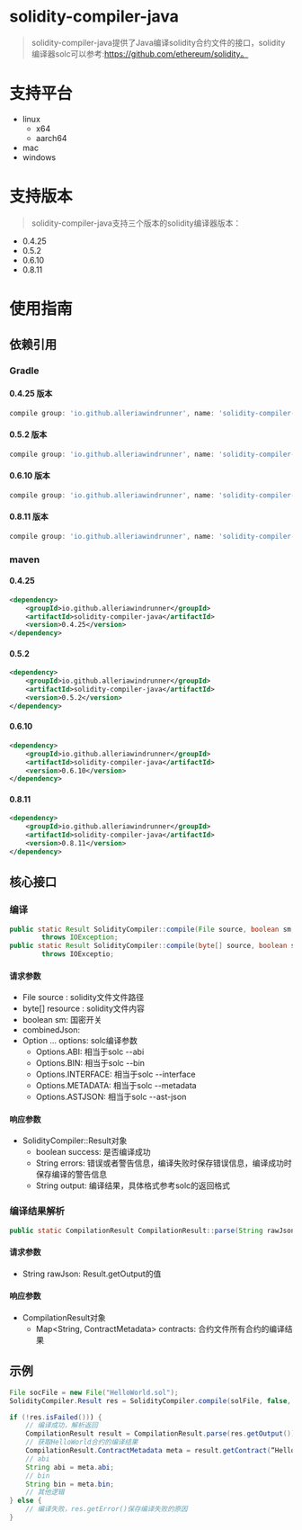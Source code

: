 # solidity-compiler-java

>solidity-compiler-java提供了Java编译solidity合约文件的接口，solidity编译器solc可以参考:https://github.com/ethereum/solidity。

# 支持平台

* linux
  * x64
  * aarch64
* mac
* windows

# 支持版本
>solidity-compiler-java支持三个版本的solidity编译器版本：

* 0.4.25
* 0.5.2
* 0.6.10
* 0.8.11

# 使用指南

## 依赖引用

### Gradle

#### 0.4.25 版本

```gradle
compile group: 'io.github.alleriawindrunner', name: 'solidity-compiler-java', version: '0.4.25'
```

#### 0.5.2 版本
```gradle
compile group: 'io.github.alleriawindrunner', name: 'solidity-compiler-java', version: '0.5.2'
```

#### 0.6.10 版本
```gradle
compile group: 'io.github.alleriawindrunner', name: 'solidity-compiler-java', version: '0.6.10'
```

#### 0.8.11 版本
```gradle
compile group: 'io.github.alleriawindrunner', name: 'solidity-compiler-java', version: '0.8.11'
```

### maven

#### 0.4.25

```xml
<dependency>
    <groupId>io.github.alleriawindrunner</groupId>
    <artifactId>solidity-compiler-java</artifactId>
    <version>0.4.25</version>
</dependency>
```

#### 0.5.2

```xml
<dependency>
    <groupId>io.github.alleriawindrunner</groupId>
    <artifactId>solidity-compiler-java</artifactId>
    <version>0.5.2</version>
</dependency>
```

#### 0.6.10

```xml
<dependency>
    <groupId>io.github.alleriawindrunner</groupId>
    <artifactId>solidity-compiler-java</artifactId>
    <version>0.6.10</version>
</dependency>
```

#### 0.8.11

```xml
<dependency>
    <groupId>io.github.alleriawindrunner</groupId>
    <artifactId>solidity-compiler-java</artifactId>
    <version>0.8.11</version>
</dependency>
```

## 核心接口

### 编译

```java
public static Result SolidityCompiler::compile(File source, boolean sm, boolean combinedJson, Option... options)
        throws IOException;
public static Result SolidityCompiler::compile(byte[] source, boolean sm, boolean combinedJson, Option... options)
        throws IOExceptio;
```

#### 请求参数

* File source : solidity文件文件路径
* byte[] resource : solidity文件内容
* boolean sm: 国密开关
* combinedJson:
* Option ... options: solc编译参数
  * Options.ABI: 相当于solc --abi
  * Options.BIN: 相当于solc --bin
  * Options.INTERFACE: 相当于solc --interface
  * Options.METADATA: 相当于solc --metadata
  * Options.ASTJSON: 相当于solc --ast-json

#### 响应参数

* SolidityCompiler::Result对象
  * boolean success: 是否编译成功
  * String errors: 错误或者警告信息，编译失败时保存错误信息，编译成功时保存编译的警告信息
  * String output: 编译结果，具体格式参考solc的返回格式

### 编译结果解析

```java
public static CompilationResult CompilationResult::parse(String rawJson) throws IOException 
```

#### 请求参数

* String rawJson: Result.getOutput的值

#### 响应参数

* CompilationResult对象
  * Map<String, ContractMetadata> contracts: 合约文件所有合约的编译结果

## 示例

```java
File socFile = new File("HelloWorld.sol");
SolidityCompiler.Result res = SolidityCompiler.compile(solFile, false, true, ABI, BIN, INTERFACE, METADATA);

if (!res.isFailed())) {
    // 编译成功，解析返回
    CompilationResult result = CompilationResult.parse(res.getOutput());
    // 获取HelloWorld合约的编译结果
    CompilationResult.ContractMetadata meta = result.getContract(“HelloWorld”);
    // abi
    String abi = meta.abi;
    // bin
    String bin = meta.bin;
    // 其他逻辑
} else {
    // 编译失败，res.getError()保存编译失败的原因
}
```
